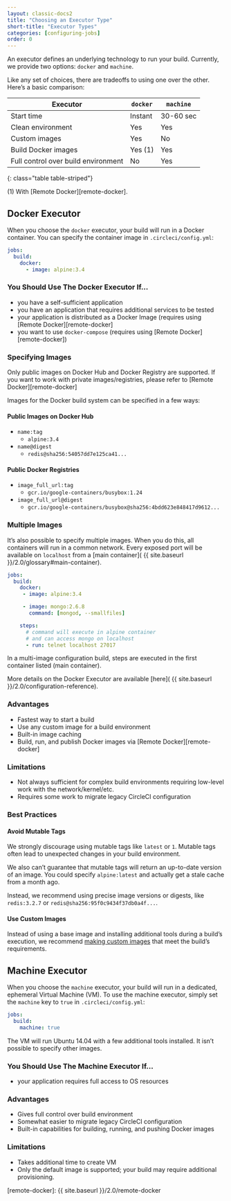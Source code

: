 ```yaml
---
layout: classic-docs2
title: "Choosing an Executor Type"
short-title: "Executor Types"
categories: [configuring-jobs]
order: 0
---
```


An executor defines an underlying technology to run your build. Currently, we provide two options: `docker` and `machine`.

Like any set of choices, there are tradeoffs to using one over the other. Here’s a basic comparison:

 Executor | `docker` | `machine`
----------|----------|----------
 Start time | Instant | 30-60 sec
 Clean environment | Yes | Yes
 Custom images | Yes | No
 Build Docker images | Yes (1) | Yes
 Full control over build environment | No | Yes
{: class="table table-striped"}

(1) With [Remote Docker][remote-docker].

## Docker Executor
When you choose the `docker` executor, your build will run in a Docker container. You can specify the container image in `.circleci/config.yml`:

```YAML
jobs:
  build:
    docker:
      - image: alpine:3.4
```

### You Should Use The Docker Executor If...
- you have a self-sufficient application
- you have an application that requires additional services to be tested
- your application is distributed as a Docker Image (requires using [Remote Docker][remote-docker]
- you want to use `docker-compose` (requires using [Remote Docker][remote-docker])

### Specifying Images
Only public images on Docker Hub and Docker Registry are supported. If you want to work with private images/registries, please refer to [Remote Docker][remote-docker]

Images for the Docker build system can be specified in a few ways:

#### Public Images on Docker Hub
  - `name:tag`
    - `alpine:3.4`
  - `name@digest`
    - `redis@sha256:54057dd7e125ca41...`

#### Public Docker Registries
  - `image_full_url:tag`
    - `gcr.io/google-containers/busybox:1.24`
  - `image_full_url@digest`
    - `gcr.io/google-containers/busybox@sha256:4bdd623e848417d9612...`

### Multiple Images
It’s also possible to specify multiple images. When you do this, all containers will run in a common network. Every exposed port will be available on `localhost` from a [main container]( {{ site.baseurl }}/2.0/glossary#main-container).

```YAML
jobs:
  build:
    docker:
     - image: alpine:3.4

     - image: mongo:2.6.8
       command: [mongod, --smallfiles]

    steps:
      # command will execute in alpine container
      # and can access mongo on localhost
      - run: telnet localhost 27017
```

In a multi-image configuration build, steps are executed in the first container listed (main container).

More details on the Docker Executor are available [here]( {{ site.baseurl }}/2.0/configuration-reference).

### Advantages
- Fastest way to start a build
- Use any custom image for a build environment
- Built-in image caching
- Build, run, and publish Docker images via [Remote Docker][remote-docker]

### Limitations
- Not always sufficient for complex build environments requiring low-level work with the network/kernel/etc.
- Requires some work to migrate legacy CircleCI configuration

### Best Practices

#### Avoid Mutable Tags
We strongly discourage using mutable tags like `latest` or `1`. Mutable tags often lead to unexpected changes in your build environment.

We also can’t guarantee that mutable tags will return an up-to-date version of an image. You could specify `alpine:latest` and actually get a stale cache from a month ago.

Instead, we recommend using precise image versions or digests, like `redis:3.2.7` or `redis@sha256:95f0c9434f37db0a4f...`.

#### Use Custom Images
Instead of using a base image and installing additional tools during a build’s execution, we recommend [making custom images](https://docs.docker.com/engine/getstarted/step_four/) that meet the build’s requirements.

## Machine Executor
When you choose the `machine` executor, your build will run in a dedicated, ephemeral Virtual Machine (VM). To use the machine executor, simply set the `machine` key to `true` in `.circleci/config.yml`:

```YAML
jobs:
  build:
    machine: true
```

The VM will run Ubuntu 14.04 with a few additional tools installed. It isn’t possible to specify other images.

### You Should Use The Machine Executor If...

- your application requires full access to OS resources

### Advantages
- Gives full control over build environment
- Somewhat easier to migrate legacy CircleCI configuration
- Built-in capabilities for building, running, and pushing Docker images

### Limitations
- Takes additional time to create VM
- Only the default image is supported; your build may require additional provisioning.

[remote-docker]: {{ site.baseurl }}/2.0/remote-docker
